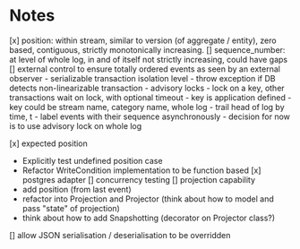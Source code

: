Notes
=====

[x] position: within stream, similar to version (of aggregate / entity),
  zero based, contiguous, strictly monotonically increasing.
[] sequence_number: at level of whole log, in and of itself not strictly 
  increasing, could have gaps
[] external control to ensure totally ordered events as seen by an external
  observer
    - serializable transaction isolation level - throw exception if DB detects
      non-linearizable transaction
    - advisory locks - lock on a key, other transactions wait on lock, with
      optional timeout
       - key is application defined
       - key could be stream name, category name, whole log
    - trail head of log by time, t
    - label events with their sequence asynchronously
    - decision for now is to use advisory lock on whole log

[x] expected position
  - Explicitly test undefined position case
  - Refactor WriteCondition implementation to be function based
[x] postgres adapter
[] concurrency testing
[] projection capability
  - add position (from last event)
  - refactor into Projection and Projector (think about how to model and pass 
    "state" of projection)
  - think about how to add Snapshotting (decorator on Projector class?)

[] allow JSON serialisation / deserialisation to be overridden